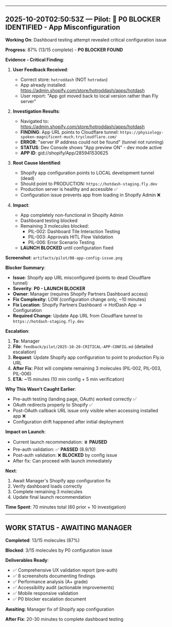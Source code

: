 
---

## 2025-10-20T02:50:53Z — Pilot: 🚨 P0 BLOCKER IDENTIFIED - App Misconfiguration

**Working On**: Dashboard testing attempt revealed critical configuration issue

**Progress**: 87% (13/15 complete) - **P0 BLOCKER FOUND**

**Evidence - Critical Finding**:

1. **User Feedback Received**:
   - Correct store: `hotroddash` (NOT `hotrodan`)
   - App already installed: https://admin.shopify.com/store/hotroddash/apps/hotdash
   - User report: "App got moved back to local version rather than Fly server"

2. **Investigation Results**:
   - Navigated to: https://admin.shopify.com/store/hotroddash/apps/hotdash
   - **FINDING**: App URL points to Cloudflare tunnel: `https://physiology-spoken-magnificent-much.trycloudflare.com/`
   - **ERROR**: "server IP address could not be found" (tunnel not running)
   - **STATUS**: Dev Console shows "App preview ON" - dev mode active
   - **APP ID**: gid://shopify/App/285941530625

3. **Root Cause Identified**:
   - Shopify app configuration points to LOCAL development tunnel (dead)
   - Should point to PRODUCTION: `https://hotdash-staging.fly.dev`
   - Production server is healthy and accessible ✅
   - Configuration issue prevents app from loading in Shopify Admin ❌

4. **Impact**:
   - App completely non-functional in Shopify Admin
   - Dashboard testing blocked
   - Remaining 3 molecules blocked:
     - PIL-002: Dashboard Tile Interaction Testing
     - PIL-003: Approvals HITL Flow Validation
     - PIL-006: Error Scenario Testing
   - **LAUNCH BLOCKED** until configuration fixed

**Screenshot**: `artifacts/pilot/08-app-config-issue.png`

**Blocker Summary**:
- **Issue**: Shopify app URL misconfigured (points to dead Cloudflare tunnel)
- **Severity**: **P0 - LAUNCH BLOCKER**
- **Owner**: Manager (requires Shopify Partners Dashboard access)
- **Fix Complexity**: LOW (configuration change only, ~10 minutes)
- **Fix Location**: Shopify Partners Dashboard → HotDash App → Configuration
- **Required Change**: Update App URL from Cloudflare tunnel to `https://hotdash-staging.fly.dev`

**Escalation**:
1. **To**: Manager
2. **File**: `feedback/pilot/2025-10-20-CRITICAL-APP-CONFIG.md` (detailed escalation)
3. **Request**: Update Shopify app configuration to point to production Fly.io URL
4. **After Fix**: Pilot will complete remaining 3 molecules (PIL-002, PIL-003, PIL-006)
5. **ETA**: ~15 minutes (10 min config + 5 min verification)

**Why This Wasn't Caught Earlier**:
- Pre-auth testing (landing page, OAuth) worked correctly ✅
- OAuth redirects properly to Shopify ✅
- Post-OAuth callback URL issue only visible when accessing installed app ❌
- Configuration drift happened after initial deployment

**Impact on Launch**:
- Current launch recommendation: ⏸️ **PAUSED**
- Pre-auth validation: ✅ **PASSED** (8.9/10)
- Post-auth validation: ❌ **BLOCKED** by config issue
- After fix: Can proceed with launch immediately

**Next**: 
1. Await Manager's Shopify app configuration fix
2. Verify dashboard loads correctly
3. Complete remaining 3 molecules
4. Update final launch recommendation

**Time Spent**: 70 minutes total (60 prior + 10 investigation)

---

## WORK STATUS - AWAITING MANAGER

**Completed**: 13/15 molecules (87%)

**Blocked**: 3/15 molecules by P0 configuration issue

**Deliverables Ready**:
- ✅ Comprehensive UX validation report (pre-auth)
- ✅ 8 screenshots documenting findings
- ✅ Performance analysis (A+ grade)
- ✅ Accessibility audit (actionable improvements)
- ✅ Mobile responsive validation
- ✅ P0 blocker escalation document

**Awaiting**: Manager fix of Shopify app configuration

**After Fix**: 20-30 minutes to complete dashboard testing
